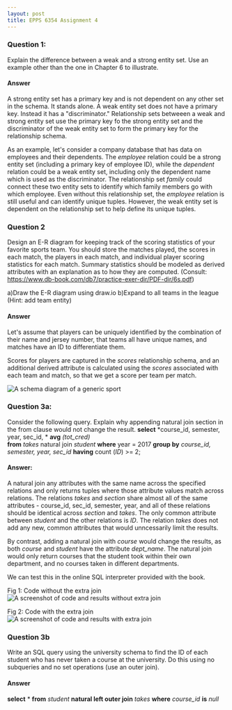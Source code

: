 ```yaml
---
layout: post
title: EPPS 6354 Assignment 4
---
```


### Question 1: 
Explain the difference between a weak and a strong entity set.  Use an example other than the one in Chapter 6 to illustrate.

#### Answer

A strong entity set has a primary key and is not dependent on any other set in the schema. It stands alone. A weak entity set does not have a primary key. Instead it has a "discriminator." Relationship sets betweeen a weak and strong entity set use the primary key fo the strong entity set and the discriminator of the weak entity set to form the primary key for the relationship schema. 

As an example, let's consider a company database that has data on employees and their dependents. The *employee* relation could be a strong entity set (including a primary key of employee ID), while the *dependent* relation could be a weak entity set, including only the dependent name which is used as the discriminator. The relationship set *family* could connect these two entity sets to identify which family members go with which employee. Even without this relationship set, the *employee* relation is still useful and can identify unique tuples. However, the weak entity set is dependent on the relationship set to help define its unique tuples. 


### Question 2
Design an E-R diagram for keeping track of the scoring statistics of your favorite sports team. You should store the matches played, the scores in each match, the players in each match, and individual player scoring statistics for each match. Summary statistics should be modeled as derived attributes with an explanation as to how they are computed. (Consult: https://www.db-book.com/db7/practice-exer-dir/PDF-dir/6s.pdf) 

a)Draw the E-R diagram using draw.io
b)Expand to all teams in the league (Hint: add team entity)

#### Answer 

Let's assume that players can be uniquely identified by the combination of their name and jersey number, that teams all have unique names, and matches have an ID to differentiate them. 

Scores for players are captured in the *scores* relationship schema, and an additional derived attribute is calculated using the *scores* associated with each team and match, so that we get a score per team per match. 

  ![A schema diagram of a generic sport](https://shawnnstewart.github.io/images/SportsSchema.png "a schema")

### Question 3a: 
Consider the following query. Explain why appending natural join section in the from clause would not change the result. 
  **select** *course_id, semester, year, sec_id, * **avg** *(tot_cred)*   
  **from** *takes* natural join *student*
  **where** year = 2017
  **group by** *course_id, semester, year, sec_id*
  **having** count (*ID*) >= 2;
  
  #### Answer: 
  A natural join any attributes with the same name across the specified relations and only returns tuples where those attribute values match across relations. 
  The relations *takes* and *section* share almost all of the same attributes - course_id, sec_id, semester, year, and all of these relations should be identical across *section* and *takes*. The only common attribute between *student* and the other relations is *ID*. The relation *takes* does not add any new, common attributes that would unncessarily limit the results. 
  
  By contrast, adding a natural join with *course* would change the results, as both *course* and *student* have the attribute *dept_name*. The natural join would only return courses that the student took within their own department, and no courses taken in different departments. 
  
  We can test this in the online SQL interpreter provided with the book. 
  
  Fig 1: Code without the extra join
  ![A screenshot of code and results without extra join](https://shawnnstewart.github.io/images/WOExtraJoin.png "a screenshot")
  
  Fig 2: Code with the extra join
 ![A screenshot of code and results with extra join](https://shawnnstewart.github.io/images/WExtraSection.png "a screenshot")
 
### Question 3b
Write an SQL query using the university schema to find the ID of each student who has never taken a course at the university. Do this using no subqueries and no set operations (use an outer join). 

#### Answer

**select** *
**from** *student* **natural left outer join** *takes*
**where** *course_id* **is** *null*
